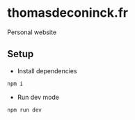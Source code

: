 # thomasdeconinck.fr

Personal website

## Setup

- Install dependencies

```bash
npm i
```

- Run dev mode

```bash
npm run dev
```
